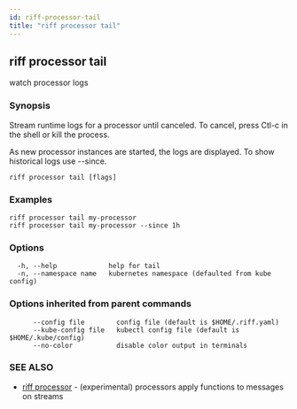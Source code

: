 ```yaml
---
id: riff-processor-tail
title: "riff processor tail"
---
```

## riff processor tail

watch processor logs

### Synopsis

Stream runtime logs for a processor until canceled. To cancel, press Ctl-c in
the shell or kill the process.

As new processor instances are started, the logs are displayed. To show historical logs use
--since.

```
riff processor tail [flags]
```

### Examples

```
riff processor tail my-processor
riff processor tail my-processor --since 1h
```

### Options

```
  -h, --help             help for tail
  -n, --namespace name   kubernetes namespace (defaulted from kube config)
```

### Options inherited from parent commands

```
      --config file        config file (default is $HOME/.riff.yaml)
      --kube-config file   kubectl config file (default is $HOME/.kube/config)
      --no-color           disable color output in terminals
```

### SEE ALSO

* [riff processor](riff_processor.md)	 - (experimental) processors apply functions to messages on streams


